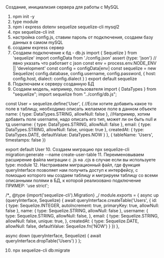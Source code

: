 Создание, инициализия сервера для работы с MySQL

1. npm init -y
2. type module
3. npm i express dotenv sequelize sequelize-cli mysql2
4. npx sequelize-cli init
5. настройка config.js, ставим пароль от подключения, создаем базу данных в самом mySQL
6. создаем express сервер
7. Создаем подключение к бд - db.js
   import { Sequelize } from 'sequelize'
   import configData from './config.json' assert {type: 'json'}
   //явно указать что работает с json
   const env = process.env.NODE_ENV || 'development'
   const config = configData[env]
   const sequelize = new Sequelize(
   config.database,
   config.username,
   config.password,
   {
   host: config.host,
   dialect: config.dialect
   }
   )
   export default sequelize
8. Подключаем к серверу созданную БД
9. Создаем модель, например, пользователя
   import { DataTypes } from "sequelize";
   import sequelize from "../config/db.js";

const User = sequelize.define('User', {
//Если хотите добавить какое то поле в таблицу, необходимо описать желаемое поле в данном объекте
name: {
type: DataTypes.STRING,
allowNull: false
},
//Например, хотим добавить поле username, надо описать его тип, может ли он быть null и тд
username: {
type: DataTypes.STRING,
allowNull: false
},
email: {
type: DataTypes.STRING,
allowNull: false,
unique: true
},
createdAt: {
type: DataTypes.DATE,
defaultValue: DataTypes.NOW
}
}, {
tableName: 'Users',
timestamps: false
})

export default User 10. Создаем миграцию
npx sequelize-cli migration:generate --name create-user-table 11. Переименовываем расширение файла миграции с .js на .cjs в случае если вы используете type: module 12. Настраиваем миграционный файл, где функция queryInterface позволяет нам получить доступ к интерфейсу, с помощью которого мы создаем таблицу и мигрируем таблицу со всеми описанными полями в БД, к которой реализовано подключение
ПРИМЕР:
'use strict';

/\*_ @type {import('sequelize-cli').Migration} _/
module.exports = {
async up (queryInterface, Sequelize) {
await queryInterface.createTable('Users', {
id: {
type: Sequelize.INTEGER,
autoIncrement: true,
primaryKey: true,
allowNull: false
},
name: {
type: Sequelize.STRING,
allowNull: false
},
username: {
type: Sequelize.STRING,
allowNull: false,
},
email: {
type: Sequelize.STRING,
allowNull: false,
unique: true,
},
createdAt: {
type: Sequelize.DATE,
allowNull: false,
defaultValue: Sequelize.fn('NOW')
}
})
},

async down (queryInterface, Sequelize) {
await queryInterface.dropTable('Users')
}
};

10. npx sequelize-cli db:migrate
